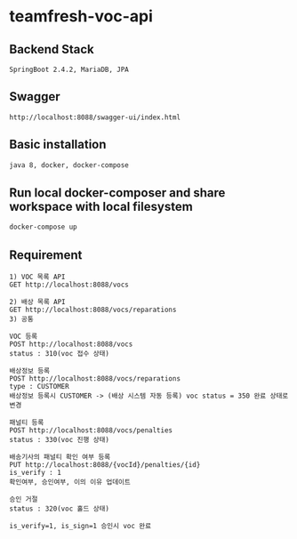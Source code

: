 # teamfresh-voc-api

## Backend Stack
```
SpringBoot 2.4.2, MariaDB, JPA 
```

## Swagger
```
http://localhost:8088/swagger-ui/index.html
```

## Basic installation
```bash
java 8, docker, docker-compose
```

## Run local docker-composer and share workspace with local filesystem
```bash
docker-compose up
```


## Requirement
```
1) VOC 목록 API
GET http://localhost:8088/vocs

2) 배상 목록 API
GET http://localhost:8088/vocs/reparations
3) 공통

VOC 등록
POST http://localhost:8088/vocs
status : 310(voc 접수 상태)

배상정보 등록
POST http://localhost:8088/vocs/reparations
type : CUSTOMER
배상정보 등록시 CUSTOMER -> (배상 시스템 자동 등록) voc status = 350 완료 상태로 변경

패널티 등록
POST http://localhost:8088/vocs/penalties
status : 330(voc 진행 상태)

배송기사의 패널티 확인 여부 등록
PUT http://localhost:8088/{vocId}/penalties/{id}
is_verify : 1
확인여부, 승인여부, 이의 이유 업데이트 

승인 거절
status : 320(voc 홀드 상태)

is_verify=1, is_sign=1 승인시 voc 완료
```

